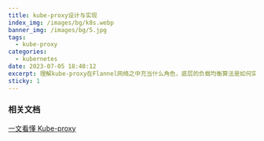 ```yaml
---
title: kube-proxy设计与实现
index_img: /images/bg/k8s.webp
banner_img: /images/bg/5.jpg
tags:
  - kube-proxy
categories:
  - kubernetes
date: 2023-07-05 18:40:12
excerpt: 理解kube-proxy在Flannel网络之中充当什么角色，底层的负载均衡算法是如何实现，相关的Service如何使用该插件的。
sticky: 1
---
```






### 相关文档

[一文看懂 Kube-proxy](https://zhuanlan.zhihu.com/p/337806843)